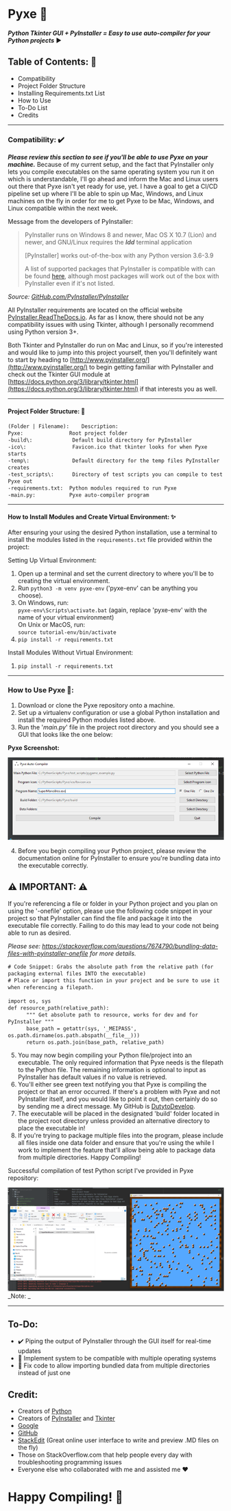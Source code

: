 # Pyxe 🧚
***Python Tkinter GUI  + PyInstaller = Easy to use auto-compiler for your Python projects*** ▶️
 

## Table of Contents: 🤖
 - Compatibility
 - Project Folder Structure
 - Installing Requirements.txt List
 - How to Use
 - To-Do List
 - Credits

---

### Compatibility: ✔️
***Please review this section to see if you'll be able to use Pyxe on your machine.***
Because of my current setup, and the fact that PyInstaller only lets you compile executables on the same operating system you run it on which is understandable, I'll go ahead and inform the Mac and Linux users out there that Pyxe isn't yet ready for use, yet. I have a goal to get a CI/CD pipeline set up where I'll be able to spin up Mac, Windows, and Linux machines on the fly in order for me to get Pyxe to be Mac, Windows, and Linux compatible within the next week.

Message from the developers of PyInstaller:

> PyInstaller runs on Windows 8 and newer, Mac OS X 10.7 (Lion) and
> newer, and GNU/Linux requires the ***ldd*** terminal application
> 
> [PyInstaller] works out-of-the-box with any Python version 3.6-3.9
>
> A list of supported packages that PyInstaller is compatible with can be found [here](https://github.com/pyinstaller/pyinstaller/wiki/Supported-Packages), although most 
> packages will work out of the box with PyInstaller even if it's not listed.

*Source: [GitHub.com/PyInstaller/PyInstaller](https://github.com/pyinstaller/pyinstaller/tree/e20e74c03768d432d48665b8ef1e02511b16e4be)*
 
All PyInstaller requirements are located on the official website [PyInstaller.ReadTheDocs.io](https://pyinstaller.readthedocs.io/en/stable/requirements.html). As far as I know, there should not be any compatibility issues with using Tkinter, although I personally recommend using Python version 3+.

Both Tkinter and PyInstaller do run on Mac and Linux, so if you're interested and would like to jump into this project yourself, then you'll definitely want to start by heading to [http://www.pyinstaller.org/](http://www.pyinstaller.org/) to begin getting familiar with PyInstaller and check out the Tkinter GUI module at [https://docs.python.org/3/library/tkinter.html](https://docs.python.org/3/library/tkinter.html) if that interests you as well.

---

#### Project Folder Structure: 🐍
    (Folder | Filename):    Description:
    Pyxe:               Root project folder  
    -build\:             Default build directory for PyInstaller  
    -ico\:               Favicon.ico that tkinter looks for when Pyxe starts  
    -temp\:              Default directory for the temp files PyInstaller creates  
    -test_scripts\:      Directory of test scripts you can compile to test Pyxe out  
    -requirements.txt:  Python modules required to run Pyxe  
    -main.py:           Pyxe auto-compiler program

---

#### How to Install Modules and Create Virtual Environment: ✨
After ensuring your using the desired Python installation, use a terminal to install the modules listed in the `requirements.txt` file provided within the project:

Setting Up Virtual Environment:
 1. Open up a terminal and set the current directory to where you'll be to creating the virtual environment. 
 2. Run `python3 -m venv pyxe-env` ('pyxe-env' can be anything you choose).
 3. On Windows, run: \
    `pyxe-env\Scripts\activate.bat` (again, replace 'pyxe-env' with the name of your virtual environment) \
    On Unix or MacOS, run: \
    `source tutorial-env/bin/activate`
 4. `pip install -r requirements.txt`

Install Modules Without Virtual Environment:
 1. `pip install -r requirements.txt`

---

### How to Use Pyxe 💫:

 1. Download or clone the Pyxe repository onto a machine.
 2. Set up a virtualenv configuration or use a global Python installation and install the required Python modules listed above.
 3. Run the '*main.py*' file in the project root directory and you should see a GUI that looks like the one below:

**Pyxe Screenshot:**

![Screenshot of the Pyxe GUI](https://github.com/DutytoDevelop/Pyxe/blob/main/test_scripts/Successful%20Builds/Pyxe_Screenshot.PNG)

4. Before you begin compiling your Python project, please review the documentation online for PyInstaller to ensure you're bundling data into the executable correctly.


  **⚠️ IMPORTANT: ⚠️**
  --
If you're referencing a file or folder in your Python project and you plan on using the '-onefile' option, please use the following code snippet in your project so that PyInstaller can find the file and package it into the executable file correctly. Failing to do this may lead to your code not being able to run as desired.  

_Please see: https://stackoverflow.com/questions/7674790/bundling-data-files-with-pyinstaller-onefile for more details._

    # Code Snippet: Grabs the absolute path from the relative path (for packaging external files INTO the executable)  
    # Place or import this function in your project and be sure to use it when referencing a filepath. 
    
    import os, sys  
    def resource_path(relative_path):  
          """ Get absolute path to resource, works for dev and for PyInstaller """  
          base_path = getattr(sys, '_MEIPASS', os.path.dirname(os.path.abspath(__file__)))  
          return os.path.join(base_path, relative_path)
    
5. You may now begin compiling your Python file/project into an executable. The only required information that Pyxe needs is the filepath to the Python file. The remaining information is optional to input as PyInstaller has default values if no value is retrieved.
6. You'll either see green text notifying you that Pyxe is compiling the project or that an error occurred. If there's a problem with Pyxe and not PyInstaller itself, and you would like to point it out, then certainly do so by sending me a direct message. My GitHub is [DutytoDevelop](https://www.GitHub.com/DutytoDevelop/).
7. The executable will be placed in the designated 'build' folder located in the project root directory unless provided an alternative directory to place the executable in! 
8. If you're trying to package multiple files into the program, please include all files inside one data folder and ensure that you're using the while I work to implement the feature that'll allow being able to package data from multiple directories. Happy Compiling!

Successful compilation of test Python script I've provided in Pyxe repository:

![Successfully compiled PyGame example script](https://github.com/DutytoDevelop/Pyxe/blob/main/test_scripts/Successful%20Builds/Pyxe_Screenshot2.PNG)
_Note: _

---

## To-Do:

 - ✔️ Piping the output of PyInstaller through the GUI itself for real-time updates
 - 🚧 Implement system to be compatible with multiple operating systems
 - 🚧 Fix code to allow importing bundled data from multiple directories instead of just one

## Credit:

- Creators of [Python](https://www.python.org/)
- Creators of [PyInstaller](https://pyinstaller.readthedocs.io/) and [Tkinter](https://wiki.python.org/moin/TkInter)
- [Google](https://www.Google.com/)
- [GitHub](https://github.com/)
- [StackEdit](https://stackedit.io/) (Great online user interface to write and preview .MD files on the fly)
- Those on StackOverflow.com that help people every day with troubleshooting programming issues
- Everyone else who collaborated with me and assisted me ❤️


# Happy Compiling! 🎅